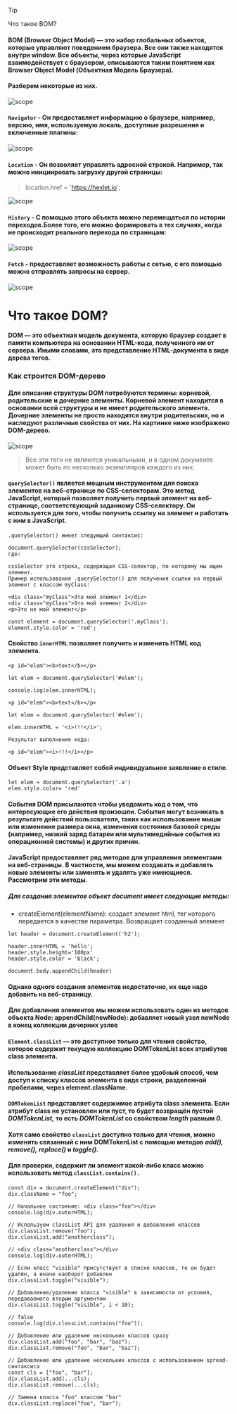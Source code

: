 >[!TIP]
>Что такое BOM?
#### BOM (Browser Object Model) — это набор глобальных объектов, которые управляют поведением браузера. Все они также находятся внутри window. Все объекты, через которые JavaScript взаимодействует с браузером, описываются таким понятием как Browser Object Model (Объектная Модель Браузера).

#### Разберем некоторые из них.
![scope](foto1.png)
<br>

#### `Navigator` - Он предоставляет информацию о браузере, например, версию, имя, используемую локаль, доступные разрешения и включенные плагины:
![scope](foto2.png)
<br>

#### `Location` - Он позволяет управлять адресной строкой. Например, так можно инициировать загрузку другой страницы:

>location.href = 'https://hexlet.io';

![scope](foto3.png)
<br>

#### `History` - С помощью этого объекта можно перемещаться по истории переходов.Более того, его можно формировать в тех случаях, когда не происходит реального перехода по страницам: 
![scope](foto4.png)
<br>

#### `Fetch` - предоставляет возможность работы с сетью, с его помощью можно отправлять запросы на сервер.
![scope](foto5.png)
<br>

# Что такое DOM?

#### DOM — это объектная модель документа, которую браузер создает в памяти компьютера на основании HTML-кода, полученного им от сервера. Иными словами, это представление HTML-документа в виде дерева тегов.

### Как строится DOM-дерево

#### Для описания структуры DOM потребуются термины: корневой, родительские и дочерние элементы. Корневой элемент находится в основании всей структуры и не имеет родительского элемента. Дочерние элементы не просто находятся внутри родительских, но и наследуют различные свойства от них. На картинке ниже изображено DOM-дерево.

![scope](image4.png)

> Все эти теги не являются уникальными, и в одном документе может быть по несколько экземпляров каждого из них.

#### `querySelector()` является мощным инструментом для поиска элементов на веб-странице по CSS-селекторам. Это метод JavaScript, который позволяет получить первый элемент на веб-странице, соответствующий заданному CSS-селектору. Он используется для того, чтобы получить ссылку на элемент и работать с ним в JavaScript.

```
.querySelector() имеет следующий синтаксис:

document.querySelector(cssSelector);
где:

cssSelector это строка, содержащая CSS-селектор, по которому мы ищем элемент.
Пример использования .querySelector() для получения ссылки на первый элемент с классом myClass:
```

```
<div class="myClass">Это мой элемент 1</div>
<div class="myClass">Это мой элемент 2</div>
<p>Это не мой элемент</p>
```

```
const element = document.querySelector('.myClass');
element.style.color = 'red';
```

#### Свойство `innerHTML` позволяет получить и изменить HTML код элемента.

```
<p id="elem"><b>text</b></p>

let elem = document.querySelector('#elem');

console.log(elem.innerHTML);
```

```
<p id="elem"><b>text</b></p>

let elem = document.querySelector('#elem');

elem.innerHTML = '<i>!!!</i>';
```

```
Результат выполнения кода:

<p id="elem"><i>!!!</i></p>
```

#### Объект Style представляет собой индивидуальное заявление о стиле.

```
let elem = document.querySelector('.a')
elem.style.color= 'red'
```

#### События DOM присылаются чтобы уведомить код о том, что интересующие его действия произошли. События могут возникать в результате действий пользователя, таких как использование мыши или изменение размера окна, изменения состояния базовой среды (например, низкий заряд батареи или мультимедийные события из операционной системы) и других причин.


#### JavaScript предоставляет ряд методов для управления элементами на веб-страницы. В частности, мы можем создавать и добавлять новые элементы или заменять и удалять уже имеющиеся. Рассмотрим эти методы.

##### Для создания элементов объект document имеет следующие методы:
* createElement(elementName): создает элемент html, тег которого передается в качестве параметра. Возвращает созданный элемент

```
let header = document.createElement('h2');

header.innerHTML = 'hello';
header.style.height='100px'
header.style.color = 'black';

document.body.appendChild(header)
```

#### Однако одного создания элементов недостаточно, их еще надо добавить на веб-страницу.

#### Для добавления элементов мы можем использовать один из методов объекта Node: appendChild(newNode): добавляет новый узел newNode в конец коллекции дочерних узлов

#### `Element.classList` — это доступное только для чтения свойство, которое содержит текущую коллекцию DOMTokenList всех атрибутов class элемента.

#### Использование _classList_ представляет более удобный способ, чем доступ к списку классов элемента в виде строки, разделенной пробелами, через element.className.

#### `DOMTokenList` представляет содержимое атрибута class элемента. Если атрибут class не установлен или пуст, то будет возвращён пустой _DOMTokenList,_ то есть _DOMTokenList_ со свойством _length_ равным _0._

#### Хотя само свойство `classList` доступно только для чтения, можно изменять связанный с ним DOMTokenList с помощью методов _add(),_ _remove(),_ _replace()_ и _toggle()._

#### Для проверки, содержит ли элемент какой-либо класс можно использовать метод `classList.contains().`

```
const div = document.createElement("div");
div.className = "foo";

// Начальное состояние: <div class="foo"></div>
console.log(div.outerHTML);

// Используем classList API для удаления и добавления классов
div.classList.remove("foo");
div.classList.add("anotherclass");

// <div class="anotherclass"></div>
console.log(div.outerHTML);

// Если класс "visible" присутствует в списке классов, то он будет удалён, а иначе наоборот добавлен
div.classList.toggle("visible");

// Добавление/удаление класса "visible" в зависимости от условия, передаваемого вторым аргументом
div.classList.toggle("visible", i < 10);

// false
console.log(div.classList.contains("foo"));

// Добавление или удаление нескольких классов сразу
div.classList.add("foo", "bar", "baz");
div.classList.remove("foo", "bar", "baz");

// Добавление или удаление нескольких классов с использованием spread-синтаксиса
const cls = ["foo", "bar"];
div.classList.add(...cls);
div.classList.remove(...cls);

// Замена класса "foo" классом "bar"
div.classList.replace("foo", "bar");

```